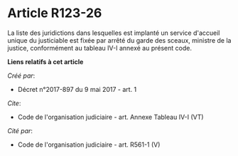 # Article R123-26

La liste des juridictions dans lesquelles est implanté un service d'accueil unique du justiciable est fixée par arrêté du
garde des sceaux, ministre de la justice, conformément au tableau IV-I annexé au présent code.

**Liens relatifs à cet article**

_Créé par_:

  - Décret n°2017-897 du 9 mai 2017 - art. 1

_Cite_:

  - Code de l'organisation judiciaire - art. Annexe Tableau IV-I (VT)

_Cité par_:

  - Code de l'organisation judiciaire - art. R561-1 (V)
